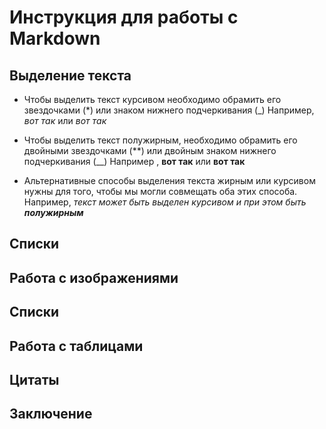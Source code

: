 # Инструкция для работы с Markdown

## Выделение текста

 - Чтобы выделить текст курсивом необходимо обрамить его звездочками (*) или знаком нижнего подчеркивания (_)
  Например,  *вот так* или _вот так_


 - Чтобы выделить текст полужирным, необходимо обрамить его двойными звездочками (**) или двойным знаком нижнего подчеркивания (__) 
  Например , **вот так** или __вот так__

- Альтернативные способы выделения текста жирным или курсивом нужны  для того, чтобы мы могли совмещать оба этих способа. Например, _текст может быть выделен курсивом и при этом быть **полужирным**_ 



## Списки 

## Работа с изображениями 

## Списки 

## Работа с таблицами 

## Цитаты

## Заключение